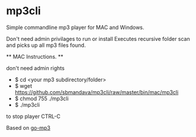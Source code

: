 # mp3cli

Simple commandline mp3 player for MAC and Windows.

Don't need admin privilages to run or install
Executes recursive folder scan and picks up all mp3 files found.

** MAC Instructions. **

don't need admin rights
* $ cd <your mp3 subdirectory/folder>  
* $ wget https://github.com/sbmandava/mp3cli/raw/master/bin/mac/mp3cli
* $ chmod 755 ./mp3cli  
* $ ./mp3cli  

to stop player CTRL-C

Based on [go-mp3](https://github.com/hajimehoshi/go-mp3)
